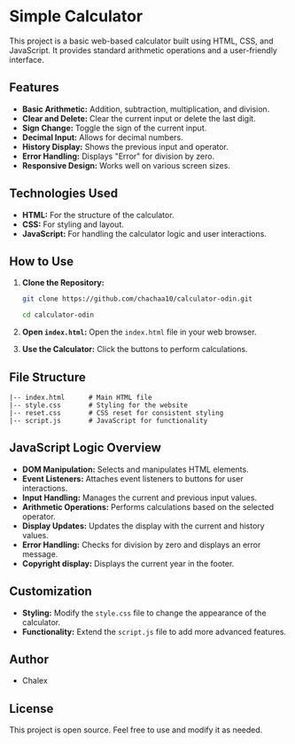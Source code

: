 # Simple Calculator

This project is a basic web-based calculator built using HTML, CSS, and JavaScript. It provides standard arithmetic operations and a user-friendly interface.

## Features

- **Basic Arithmetic:** Addition, subtraction, multiplication, and division.
- **Clear and Delete:** Clear the current input or delete the last digit.
- **Sign Change:** Toggle the sign of the current input.
- **Decimal Input:** Allows for decimal numbers.
- **History Display:** Shows the previous input and operator.
- **Error Handling:** Displays "Error" for division by zero.
- **Responsive Design:** Works well on various screen sizes.

## Technologies Used

- **HTML:** For the structure of the calculator.
- **CSS:** For styling and layout.
- **JavaScript:** For handling the calculator logic and user interactions.

## How to Use

1.  **Clone the Repository:**

    ```bash
    git clone https://github.com/chachaa10/calculator-odin.git

    cd calculator-odin
    ```

2.  **Open `index.html`:** Open the `index.html` file in your web browser.
3.  **Use the Calculator:** Click the buttons to perform calculations.

## File Structure

```plaintext
|-- index.html      # Main HTML file
|-- style.css       # Styling for the website
|-- reset.css       # CSS reset for consistent styling
|-- script.js       # JavaScript for functionality
```

## JavaScript Logic Overview

- **DOM Manipulation:** Selects and manipulates HTML elements.
- **Event Listeners:** Attaches event listeners to buttons for user interactions.
- **Input Handling:** Manages the current and previous input values.
- **Arithmetic Operations:** Performs calculations based on the selected operator.
- **Display Updates:** Updates the display with the current and history values.
- **Error Handling:** Checks for division by zero and displays an error message.
- **Copyright display:** Displays the current year in the footer.

## Customization

- **Styling:** Modify the `style.css` file to change the appearance of the calculator.
- **Functionality:** Extend the `script.js` file to add more advanced features.

## Author

- Chalex

## License

This project is open source. Feel free to use and modify it as needed.
